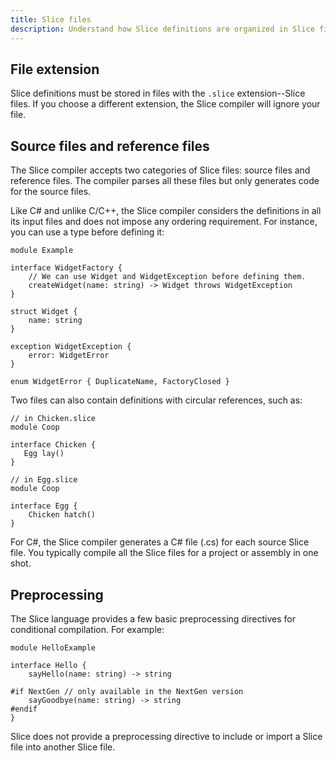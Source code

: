```yaml
---
title: Slice files
description: Understand how Slice definitions are organized in Slice files.
---
```


## File extension

Slice definitions must be stored in files with the `.slice` extension--Slice files. If you choose a different extension,
the Slice compiler will ignore your file.

## Source files and reference files

The Slice compiler accepts two categories of Slice files: source files and reference files. The compiler parses all
these files but only generates code for the source files.

Like C# and unlike C/C++, the Slice compiler considers the definitions in all its input files and does not impose any
ordering requirement. For instance, you can use a type before defining it:

```slice
module Example

interface WidgetFactory {
    // We can use Widget and WidgetException before defining them.
    createWidget(name: string) -> Widget throws WidgetException
}

struct Widget {
    name: string
}

exception WidgetException {
    error: WidgetError
}

enum WidgetError { DuplicateName, FactoryClosed }
```

Two files can also contain definitions with circular references, such as:

```slice
// in Chicken.slice
module Coop

interface Chicken {
   Egg lay()
}
```

```slice
// in Egg.slice
module Coop

interface Egg {
    Chicken hatch()
}
```

For C#, the Slice compiler generates a C# file (.cs) for each source Slice file. You typically compile all the Slice
files for a project or assembly in one shot.

## Preprocessing

The Slice language provides a few basic preprocessing directives for conditional compilation. For example:

```slice
module HelloExample

interface Hello {
    sayHello(name: string) -> string

#if NextGen // only available in the NextGen version
    sayGoodbye(name: string) -> string
#endif
}
```

Slice does not provide a preprocessing directive to include or import a Slice file into another Slice file.
